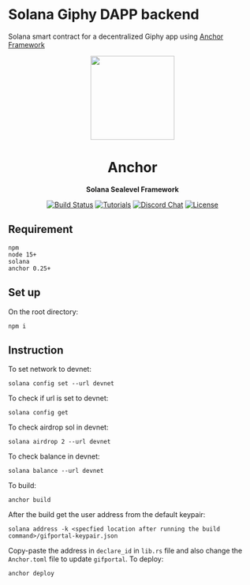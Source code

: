 # Solana Giphy DAPP backend
Solana smart contract for a decentralized Giphy app using [Anchor Framework](https://hackmd.io/@ironaddicteddog/solana-anchor-escrow)
<div align="center">
  <img height="170x" src="https://pbs.twimg.com/media/FVUVaO9XEAAulvK?format=png&name=small" />

  <h1>Anchor</h1>

  <p>
    <strong>Solana Sealevel Framework</strong>
  </p>

  <p>
    <a href="https://github.com/project-serum/anchor/actions"><img alt="Build Status" src="https://github.com/project-serum/anchor/actions/workflows/tests.yaml/badge.svg" /></a>
    <a href="https://project-serum.github.io/anchor/"><img alt="Tutorials" src="https://img.shields.io/badge/docs-tutorials-blueviolet" /></a>
    <a href="https://discord.gg/PDeRXyVURd"><img alt="Discord Chat" src="https://img.shields.io/discord/889577356681945098?color=blueviolet" /></a>
    <a href="https://opensource.org/licenses/Apache-2.0"><img alt="License" src="https://img.shields.io/github/license/project-serum/anchor?color=blueviolet" /></a>
  </p>
</div>

## Requirement
```
npm 
node 15+
solana 
anchor 0.25+
```
## Set up
On the root directory:
```
npm i
```

## Instruction

To set network to devnet:
```
solana config set --url devnet
```
To check if url is set to devnet:
```
solana config get
```
To check airdrop sol in devnet:
```
solana airdrop 2 --url devnet
```
To check balance in devnet:
```
solana balance --url devnet
```
To build:
```
anchor build
```
After the build get the user address from the default keypair:
```
solana address -k <specfied location after running the build command>/gifportal-keypair.json
```
Copy-paste the address in `declare_id` in `lib.rs` file and also change the `Anchor.toml` file to update `gifportal`. 
To deploy:
```
anchor deploy
```